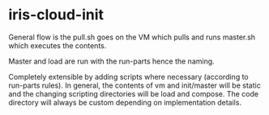 # iris-cloud-init

General flow is the pull.sh goes on the VM which pulls and runs master.sh which executes the contents. 

Master and load are run with the run-parts hence the naming. 

Completely extensible by adding scripts where necessary (according to run-parts rules). In general, the contents of vm and init/master will be static and the changing scripting directories will be load and compose. The code directory will always be custom depending on implementation details. 
